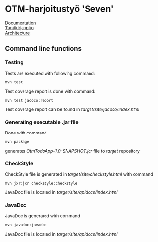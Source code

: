 # OTM-harjoitustyö 'Seven'
[Documentation](https://github.com/kettroni/otm-harjoitustyo/tree/master/Seven/Documentation)  
[Tuntikirjanpito](https://github.com/kettroni/otm-harjoitustyo/blob/master/Seven/Documentation/tuntikirjanpito.md)  
[Architecture](https://github.com/kettroni/otm-harjoitustyo/blob/master/Seven/Documentation/architecture.md)
## Command line functions

### Testing

Tests are executed with following command:

```
mvn test
```

Test coverage report is done with command:

```
mvn test jacoco:report
```

Test coverage report can be found in _target/site/jacoco/index.html_

### Generating executable .jar file 

Done with command

```
mvn package
```

generates _OtmTodoApp-1.0-SNAPSHOT.jar_ file to _target_ repository

### CheckStyle

CheckStyle file is generated in _target/site/checkstyle.html_ with command

```
mvn jxr:jxr checkstyle:checkstyle
```

JavaDoc file is located in _target/site/apidocs/index.html_

### JavaDoc

JavaDoc is generated with command

```
mvn javadoc:javadoc
```

JavaDoc file is located in _target/site/apidocs/index.html_
